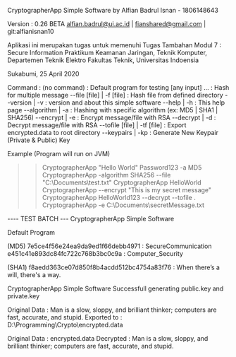 CryptographerApp Simple Software
by Alfian Badrul Isnan - 1806148643

Version : 0.26 BETA
alfian.badrul@ui.ac.id | fianshared@gmail.com | git:alfianisnan10

Aplikasi ini merupakan tugas untuk memenuhi Tugas Tambahan Modul 7 : Secure Information
Praktikum Keamanan Jaringan, Teknik Komputer, Departemen Teknik Elektro
Fakultas Teknik, Universitas Indoensia

Sukabumi, 25 April 2020

Command :
(no command)                     : Default program for testing
[any input] ...                  : Hash for multiple message
--file [file] | -f [file]        : Hash file from defined directory
--version | -v                   : version and about this simple software
--help | -h                      : This help page
--algorithm | -a                 : Hashing with specific algorithm (ex: MD5 | SHA1 | SHA256)
--encrypt | -e                   : Encrypt message/file with RSA
--decrypt | -d                   : Decrypt message/file with RSA
--tofile [file] | -tf [file]                     : Export encrypted.data to root directory
--keypairs | -kp                         : Generate New Keypair (Private & Public) Key

Example (Program will run on JVM)
>> CryptographerApp "Hello World" Password123 -a MD5
>> CryptographerApp -algorithm SHA256 --file "C:\Documents\test.txt"
>> CryptographerApp HelloWorld
>> CryptographerApp --encrypt "This is my secret message"
>> CryptographerApp HelloWorld123 --decrypt --tofile .
>> CryptographerApp -e C:\Documents\secretMessage.txt

---- TEST BATCH ---
CryptographerApp Simple Software

Default Program

(MD5)
7e5ce4f56e24ea9da9ed1f66debb4971 : SecureCommunication
e451c41e893dc84fc722c768b3bc0c9a : Computer_Security

(SHA1)
f8aedd363ce07d850f8b4acdd512bc4754a83f76 : When there’s a will, there's a way.

CryptographerApp Simple Software
Successfull generating public.key and private.key


Original Data : Man is a slow, sloppy, and brilliant thinker; computers are fast, accurate, and stupid.
Exported to : D:\Programming\Crypto\encrypted.data

Original Data : encrypted.data
Decrypted : Man is a slow, sloppy, and brilliant thinker; computers are fast, accurate, and stupid.